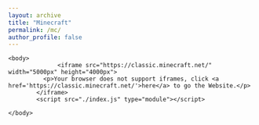 ```yaml
---
layout: archive
title: "Minecraft"
permalink: /mc/
author_profile: false
---
```


<html lang="en-US">
<head>
<!-- Global site tag (gtag.js) - Google Analytics -->
<script async src="https://www.googletagmanager.com/gtag/js?id=UA-157295670-1"></script>
<script>
  window.dataLayer = window.dataLayer || [];
  function gtag(){dataLayer.push(arguments);}
  gtag('js', new Date());

  gtag('config', 'UA-157295670-1');
</script>


    <body>
                  <iframe src="https://classic.minecraft.net/" width="5000px" height="4000px">
              <p>Your browser does not support iframes, click <a href='https://classic.minecraft.net/'>here</a> to go the Website.</p>
            </iframe>
            <script src="./index.js" type="module"></script>

    </body>